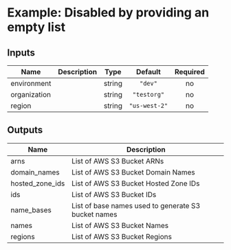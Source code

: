 # Example: Disabled by providing an empty list

<!-- BEGINNING OF PRE-COMMIT-TERRAFORM DOCS HOOK -->
## Inputs

| Name | Description | Type | Default | Required |
|------|-------------|:----:|:-----:|:-----:|
| environment |  | string | `"dev"` | no |
| organization |  | string | `"testorg"` | no |
| region |  | string | `"us-west-2"` | no |

## Outputs

| Name | Description |
|------|-------------|
| arns | List of AWS S3 Bucket ARNs |
| domain\_names | List of AWS S3 Bucket Domain Names |
| hosted\_zone\_ids | List of AWS S3 Bucket Hosted Zone IDs |
| ids | List of AWS S3 Bucket IDs |
| name\_bases | List of base names used to generate S3 bucket names |
| names | List of AWS S3 Bucket Names |
| regions | List of AWS S3 Bucket Regions |

<!-- END OF PRE-COMMIT-TERRAFORM DOCS HOOK -->
